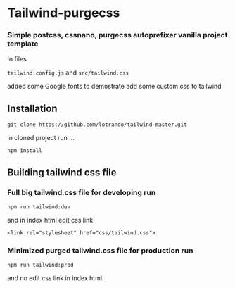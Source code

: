 # Tailwind-purgecss

### Simple postcss, cssnano, purgecss autoprefixer vanilla project template

In files

`tailwind.config.js` and `src/tailwind.css`

added some Google fonts to demostrate add some custom css to tailwind

## Installation

```
git clone https://github.com/lotrando/tailwind-master.git
```

in cloned project run ...

```
npm install
```

## Building tailwind css file

### Full big tailwind.css file for developing run

```
npm run tailwind:dev
```

and in index html edit css link.

```
<link rel="stylesheet" href="css/tailwind.css">
```

### Minimized purged tailwind.css file for production run

```mermaid
npm run tailwind:prod
```

and no edit css link in index html.
